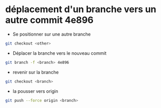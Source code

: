 # déplacement d'un branche <branch> vers un autre commit 4e896

* Se positionner sur une autre branche <other>

```bash
git checkout <other>
```

* Déplacer la branche vers le nouveau commit

```bash
git branch -f <branch> 4e896
```

* revenir sur la branche

```bash
git checkout <branch>
```

* la pousser vers origin

```bash
git push --force origin <branch>
```

